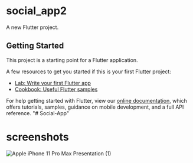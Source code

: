 # social_app2

A new Flutter project.

## Getting Started

This project is a starting point for a Flutter application.

A few resources to get you started if this is your first Flutter project:

- [Lab: Write your first Flutter app](https://flutter.dev/docs/get-started/codelab)
- [Cookbook: Useful Flutter samples](https://flutter.dev/docs/cookbook)

For help getting started with Flutter, view our
[online documentation](https://flutter.dev/docs), which offers tutorials,
samples, guidance on mobile development, and a full API reference.
"# Social-App" 
# screenshots


![Apple iPhone 11 Pro Max Presentation (1)](https://user-images.githubusercontent.com/39926614/193940482-0d135c69-63b1-4d73-bcfc-8650bd418cc6.png)
